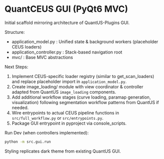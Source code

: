 # QuantCEUS GUI (PyQt6 MVC)

Initial scaffold mirroring architecture of QuantUS-Plugins GUI.

Structure:
- application_model.py : Unified state & background workers (placeholder CEUS loaders)
- application_controller.py : Stack-based navigation root
- mvc/ : Base MVC abstractions

Next Steps:
1. Implement CEUS-specific loader registry (similar to get_scan_loaders) and replace placeholder import in `application_model.py`.
2. Create image_loading/ module with view coordinator & controller adapted from QuantUS `image_loading` components.
3. Add additional workflow stages (curve loading, paramap generation, visualization) following segmentation workflow patterns from QuantUS if needed.
4. Wire entrypoints to actual CEUS pipeline functions in `src/full_workflow.py` or `src/entrypoints.py`.
5. Package GUI entrypoint in pyproject via console_scripts.

Run Dev (when controllers implemented):
```bash
python -m src.gui.run
```

Styling replicates dark theme from existing QuantUS GUI.
